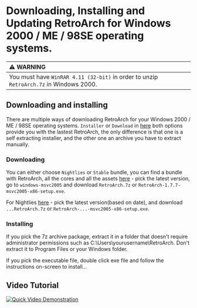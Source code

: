 # Downloading, Installing and Updating RetroArch for Windows 2000 / ME / 98SE operating systems.

| :warning: WARNING          |
|:---------------------------|
| You must have `WinRAR 4.11 (32-bit)` in order to unzip `RetroArch.7z` in Windows 2000.      |


## Downloading and installing

There are multiple ways of downloading RetroArch for your Windows 2000 / ME / 98SE operating systems. `Installer` or `Download` in [here](https://www.retroarch.com/index.php?page=platforms) both options provide you with the lastest RetroArch, the only difference is that one is a self extracting installer, and the other one an archive you have to extract manually.

### Downloading

You can either choose `Nightlies` or `Stable` bundle, you can find a bundle with RetroArch, all the cores and all the assets [here](https://buildbot.libretro.com/stable/) - pick the latest version, go to `windows-msvc2005` and download `RetroArch.7z` or `RetroArch-1.7.7-msvc2005-x86-setup.exe`.

For Nightlies [here](http://buildbot.libretro.com/nightly/windows-msvc2005/x86/) - pick the latest version(based on date), and download `...RetroArch.7z` or `RetroArch-...-msvc2005-x86-setup.exe`.

### Installing

If you pick the 7z archive package, extract it in a folder that doesn't require administrator permissions such as C:\Users\yourusername\RetroArch. Don't extract it to Program Files or your Windows folder.

If you pick the executable file, double click exe file and follow the instructions on-screen to install...

## Video Tutorial

[![Quick Video Demonstration](http://img.youtube.com/vi/M8pNxq_vifQ/0.jpg)](http://www.youtube.com/watch?v=M8pNxq_vifQ)
